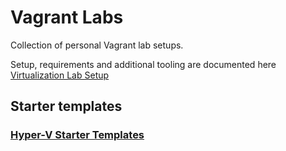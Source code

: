 # Vagrant Labs

Collection of personal Vagrant lab setups.

Setup, requirements and additional tooling are documented here [Virtualization Lab Setup](https://github.com/hayeseoin/virtualization-lab-setup/tree/main/setup)

## Starter templates

### [Hyper-V Starter Templates](starter-templates/hyper-v)